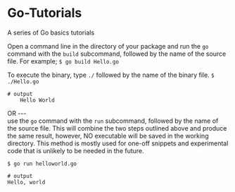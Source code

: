 # Go-Tutorials
A series of Go basics tutorials

Open a command line in the directory of your package and run the ```go``` command with the ```build``` subcommand, followed by the name of the source file.
For example;
```$ go build Hello.go```

To execute the binary, type ```./``` followed by the name of the binary file. 
```$ ./Hello.go```

```
# output
    Hello World
 ```
OR ---   
use the ```go``` command with the ```run``` subcommand, followed by the name of the source file. This will combine the two steps outlined above and produce the same result, however, NO executable will be saved in the working directory. This method is mostly used for one-off snippets and experimental code that is unlikely to be needed in the future.
```
$ go run helloworld.go

# output
Hello, world

    
